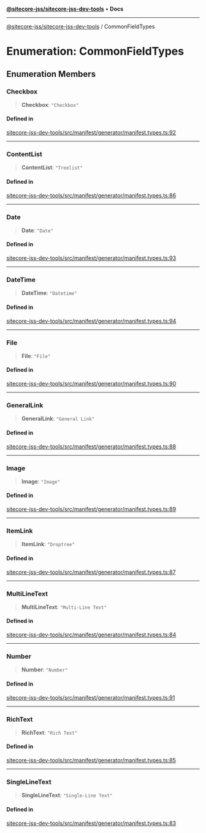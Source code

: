 [**@sitecore-jss/sitecore-jss-dev-tools**](../README.md) • **Docs**

***

[@sitecore-jss/sitecore-jss-dev-tools](../README.md) / CommonFieldTypes

# Enumeration: CommonFieldTypes

## Enumeration Members

### Checkbox

> **Checkbox**: `"Checkbox"`

#### Defined in

[sitecore-jss-dev-tools/src/manifest/generator/manifest.types.ts:92](https://github.com/Sitecore/jss/blob/89250cb6aff62e727af20469a4fd43db5c3c8052/packages/sitecore-jss-dev-tools/src/manifest/generator/manifest.types.ts#L92)

***

### ContentList

> **ContentList**: `"Treelist"`

#### Defined in

[sitecore-jss-dev-tools/src/manifest/generator/manifest.types.ts:86](https://github.com/Sitecore/jss/blob/89250cb6aff62e727af20469a4fd43db5c3c8052/packages/sitecore-jss-dev-tools/src/manifest/generator/manifest.types.ts#L86)

***

### Date

> **Date**: `"Date"`

#### Defined in

[sitecore-jss-dev-tools/src/manifest/generator/manifest.types.ts:93](https://github.com/Sitecore/jss/blob/89250cb6aff62e727af20469a4fd43db5c3c8052/packages/sitecore-jss-dev-tools/src/manifest/generator/manifest.types.ts#L93)

***

### DateTime

> **DateTime**: `"Datetime"`

#### Defined in

[sitecore-jss-dev-tools/src/manifest/generator/manifest.types.ts:94](https://github.com/Sitecore/jss/blob/89250cb6aff62e727af20469a4fd43db5c3c8052/packages/sitecore-jss-dev-tools/src/manifest/generator/manifest.types.ts#L94)

***

### File

> **File**: `"File"`

#### Defined in

[sitecore-jss-dev-tools/src/manifest/generator/manifest.types.ts:90](https://github.com/Sitecore/jss/blob/89250cb6aff62e727af20469a4fd43db5c3c8052/packages/sitecore-jss-dev-tools/src/manifest/generator/manifest.types.ts#L90)

***

### GeneralLink

> **GeneralLink**: `"General Link"`

#### Defined in

[sitecore-jss-dev-tools/src/manifest/generator/manifest.types.ts:88](https://github.com/Sitecore/jss/blob/89250cb6aff62e727af20469a4fd43db5c3c8052/packages/sitecore-jss-dev-tools/src/manifest/generator/manifest.types.ts#L88)

***

### Image

> **Image**: `"Image"`

#### Defined in

[sitecore-jss-dev-tools/src/manifest/generator/manifest.types.ts:89](https://github.com/Sitecore/jss/blob/89250cb6aff62e727af20469a4fd43db5c3c8052/packages/sitecore-jss-dev-tools/src/manifest/generator/manifest.types.ts#L89)

***

### ItemLink

> **ItemLink**: `"Droptree"`

#### Defined in

[sitecore-jss-dev-tools/src/manifest/generator/manifest.types.ts:87](https://github.com/Sitecore/jss/blob/89250cb6aff62e727af20469a4fd43db5c3c8052/packages/sitecore-jss-dev-tools/src/manifest/generator/manifest.types.ts#L87)

***

### MultiLineText

> **MultiLineText**: `"Multi-Line Text"`

#### Defined in

[sitecore-jss-dev-tools/src/manifest/generator/manifest.types.ts:84](https://github.com/Sitecore/jss/blob/89250cb6aff62e727af20469a4fd43db5c3c8052/packages/sitecore-jss-dev-tools/src/manifest/generator/manifest.types.ts#L84)

***

### Number

> **Number**: `"Number"`

#### Defined in

[sitecore-jss-dev-tools/src/manifest/generator/manifest.types.ts:91](https://github.com/Sitecore/jss/blob/89250cb6aff62e727af20469a4fd43db5c3c8052/packages/sitecore-jss-dev-tools/src/manifest/generator/manifest.types.ts#L91)

***

### RichText

> **RichText**: `"Rich Text"`

#### Defined in

[sitecore-jss-dev-tools/src/manifest/generator/manifest.types.ts:85](https://github.com/Sitecore/jss/blob/89250cb6aff62e727af20469a4fd43db5c3c8052/packages/sitecore-jss-dev-tools/src/manifest/generator/manifest.types.ts#L85)

***

### SingleLineText

> **SingleLineText**: `"Single-Line Text"`

#### Defined in

[sitecore-jss-dev-tools/src/manifest/generator/manifest.types.ts:83](https://github.com/Sitecore/jss/blob/89250cb6aff62e727af20469a4fd43db5c3c8052/packages/sitecore-jss-dev-tools/src/manifest/generator/manifest.types.ts#L83)

